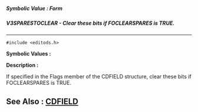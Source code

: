 ##### Symbolic Value : Form
##### V3SPARESTOCLEAR - Clear these bits if FOCLEARSPARES is TRUE.
---
```
#include <editods.h>
```

**Symbolic Values :**



**Description :**

If specified in the Flags member of the CDFIELD structure, clear these bits if FOCLEARSPARES is TRUE.


**See Also :**
[CDFIELD](/domino-c-api-docs/reference/Data/CDFIELD)
---
